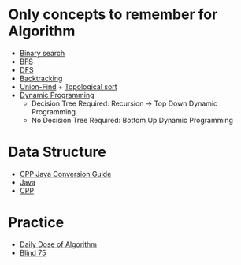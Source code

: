 # Only concepts to remember for Algorithm
- [Binary search](https://github.com/YeonguChoe/Binary-search)
- [BFS](https://github.com/YeonguChoe/BFS)
- [DFS](https://github.com/YeonguChoe/DFS)
- [Backtracking](https://github.com/YeonguChoe/Backtracking)
- [Union-Find](https://github.com/YeonguChoe/Union-Find) + [Topological sort](https://github.com/YeonguChoe/Topological-sort)
- [Dynamic Programming](https://github.com/YeonguChoe/Dynamic-Programming)
  - Decision Tree Required: Recursion -> Top Down Dynamic Programming
  - No Decision Tree Required: Bottom Up Dynamic Programming


# Data Structure
- [CPP Java Conversion Guide](https://github.com/YeonguChoe/CPP-Java-Conversion-Guide/blob/main/CPP%20Java%20Conversion%20Guide.pdf)
- [Java](https://github.com/YeonguChoe/JAVA-Technology/tree/main/DSA/Built-in%20Data%20structure)
- [CPP](https://github.com/YeonguChoe/CPP-Note/tree/main/DSA/Built-in%20Data%20structure)

# Practice
- [Daily Dose of Algorithm](https://github.com/YeonguChoe/Daily-Dose-of-Algorithm)
- [Blind 75](https://github.com/YeonguChoe/Blind75)
